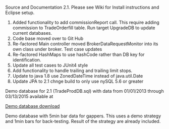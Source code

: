 

Source and Documentation 2.1. Please see Wiki for Install instructions and Eclipse setup.

1. Added functionality to add commissionReport call. This require adding commission to TradeOrderfill table. Run target UpgradeDB to update current databases.
2. Code base moved over to Git Hub
3. Re-factored Main controller moved BrokerDataRequestMonitor into its own class under broker. Test case updates
4. Re-factored HashMaps to use hashCode rather than DB key for identification.
5. Update all test cases to JUnit4 style
6. Add functionality to handle trailing and trailing limit stops.
7. Update to java 1.8 use ZonedDateTime instead of java.util.Date
8. Update JPA to 2.1 chnge build to only use nySQL 5.6 or greater

Demo database for 2.1 (TradeProdDB.sql) with data from 01/01/2013 through 03/13/2015 available at 

[Demo database download](https://drive.google.com/folderview?id=0BxiRuTqY1XJhY2RhaEdjMFgtOXM&usp=sharing)

Demo database with 5min bar data for gappers. This uses a demo strategy and 1min bars for back-testing. Result of the strategy are already included.
